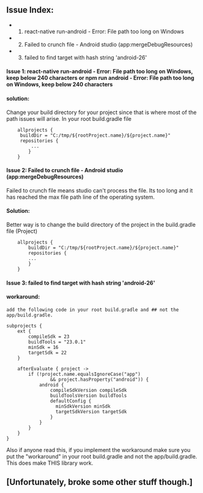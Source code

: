 ## Issue Index:

* 1.  react-native run-android - Error: File path too long on Windows
* 2.  Failed to crunch file - Android studio (app:mergeDebugResources)
* 3.  failed to find target with hash string 'android-26'

#### Issue 1: react-native run-android - Error: File path too long on Windows, keep below 240 characters or npm run android - Error: File path too long on Windows, keep below 240 characters

#### solution:

Change your build directory for your project since that is where most of the path issues will arise.
In your root build.gradle file

```
    allprojects {
     buildDir = "C:/tmp/${rootProject.name}/${project.name}"
     repositories {
         ...
        }
    }
```

#### Issue 2: Failed to crunch file - Android studio (app:mergeDebugResources)

Failed to crunch file means studio can't process the file. Its too long and it has reached the max file path line of the operating system.

#### Solution:

Better way is to change the build directory of the project in the build.gradle file (Project)

```
    allprojects {
        buildDir = "C:/tmp/${rootProject.name}/${project.name}"
        repositories {
        ...
        }
    }
```

#### Issue 3: failed to find target with hash string 'android-26'

#### workaround:

```
add the following code in your root build.gradle and ## not the app/build.gradle.

subprojects {
    ext {
        compileSdk = 23
        buildTools = "23.0.1"
        minSdk = 16
        targetSdk = 22
    }

    afterEvaluate { project ->
        if (!project.name.equalsIgnoreCase("app")
                && project.hasProperty("android")) {
            android {
                compileSdkVersion compileSdk
                buildToolsVersion buildTools
                defaultConfig {
                  minSdkVersion minSdk
                  targetSdkVersion targetSdk
                }
            }
        }
    }
}
```

Also if anyone read this, if you implement the workaround make sure you put the "workaround" in your root build.gradle and not the app/build.gradle. This does make THIS library work.

## [Unfortunately, broke some other stuff though.]
